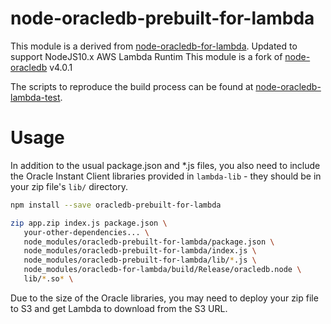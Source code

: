 # node-oracledb-prebuilt-for-lambda

This module is a derived from [node-oracledb-for-lambda](https://github.com/nalbion/node-oracledb-for-lambda). Updated to support NodeJS10.x AWS Lambda Runtim
This module is a fork of [node-oracledb](https://github.com/oracle/node-oracledb) v4.0.1

The scripts to reproduce the build process can be found at [node-oracledb-lambda-test](https://github.com/nalbion/node-oracledb-lambda-test). 

# Usage

In addition to the usual package.json and *.js files, you also need to include the 
Oracle Instant Client libraries provided in `lambda-lib` - they should be in your zip file's `lib/` directory.

```bash
npm install --save oracledb-prebuilt-for-lambda

zip app.zip index.js package.json \
   your-other-dependencies... \
   node_modules/oracledb-prebuilt-for-lambda/package.json \
   node_modules/oracledb-prebuilt-for-lambda/index.js \
   node_modules/oracledb-prebuilt-for-lambda/lib/*.js \
   node_modules/oracledb-for-lambda/build/Release/oracledb.node \
   lib/*.so* \
```

Due to the size of the Oracle libraries, you may need to deploy your zip file to S3 and get Lambda to download from the S3 URL.

